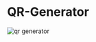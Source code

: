 # QR-Generator
![qr generator](https://github.com/anchk19/QR-Generator/assets/145999029/b4e0e492-c4c6-46df-8c24-ba8c86996f29)
